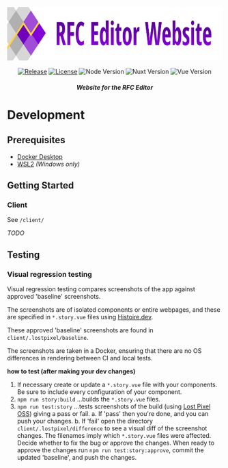 <div align="center">
  
<img src="https://raw.githubusercontent.com/ietf-tools/common/main/assets/logos/rfced-www.svg" alt="RFC" height="125" />

[![Release](https://img.shields.io/github/release/ietf-tools/rfced-www.svg?style=flat&maxAge=300)](https://github.com/ietf-tools/rfced-www/releases)
[![License](https://img.shields.io/github/license/ietf-tools/rfced-www)](https://github.com/ietf-tools/rfced-www/blob/main/LICENSE)
![Node Version](https://img.shields.io/badge/node.js-20-green?logo=node.js&logoColor=white)
![Nuxt Version](https://img.shields.io/badge/nuxt-3-green?logo=nuxt.js&logoColor=white)
![Vue Version](https://img.shields.io/badge/vue-3-green?logo=vue.js&logoColor=white)

##### Website for the RFC Editor

</div>

# Development

## Prerequisites

- [Docker Desktop](https://www.docker.com/products/docker-desktop/)
- [WSL2](https://learn.microsoft.com/en-us/windows/wsl/install) *(Windows only)*

## Getting Started

### Client

See `/client/` 

*TODO*

## Testing

### Visual regression testing

Visual regression testing compares screenshots of the app against approved 'baseline' screenshots.

The screenshots are of isolated components or entire webpages, and these are specified in `*.story.vue` files using [Histoire.dev](https://histoire.dev/).

These approved 'baseline' screenshots are found in `client/.lostpixel/baseline`.

The screenshots are taken in a Docker, ensuring that there are no OS differences in rendering between CI and local tests.

**how to test (after making your dev changes)**
1. If necessary create or update a `*.story.vue` file with your components. Be sure to include every configuration of your component.
2. `npm run story:build` ...builds the `*.story.vue` files.
3. `npm run test:story` ...tests screenshots of the build (using [Lost Pixel OSS](https://www.lost-pixel.com/)) giving a pass or fail.
    a. If 'pass' then you're done, and you can push your changes.
    b. If 'fail' open the directory `client/.lostpixel/difference` to see a visual diff of the screenshot changes. The filenames imply which `*.story.vue` files were affected. Decide whether to fix the bug or approve the changes. When ready to approve the changes run `npm run test:story:approve`, commit the updated 'baseline', and push the changes.
